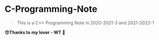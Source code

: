 # C-Programming-Note


> This is a C++ Programming Note in 2020-2021-3 and 2021-2022-1

**😚Thanks to my lover - WT 🥰**
